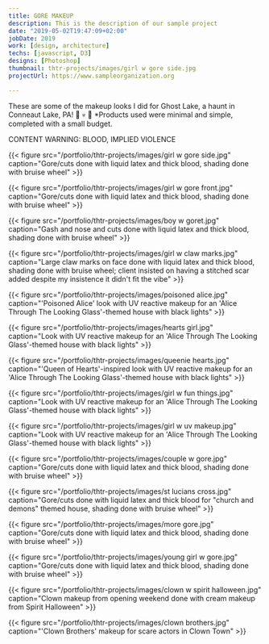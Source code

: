 ```yaml
---
title: GORE MAKEUP
description: This is the description of our sample project
date: "2019-05-02T19:47:09+02:00"
jobDate: 2019
work: [design, architecture]
techs: [javascript, D3]
designs: [Photoshop]
thumbnail: thtr-projects/images/girl w gore side.jpg
projectUrl: https://www.sampleorganization.org

---
```


These are some of the makeup looks I did for Ghost Lake, a haunt in Conneaut Lake, PA! :ghost: :skull: :red_circle:
*Products used were minimal and simple, completed with a small budget.

CONTENT WARNING: BLOOD, IMPLIED VIOLENCE

{{< figure src="/portfolio/thtr-projects/images/girl w gore side.jpg" caption="Gore/cuts done with liquid latex and thick blood, shading done with bruise wheel" >}}

{{< figure src="/portfolio/thtr-projects/images/girl w gore front.jpg" caption="Gore/cuts done with liquid latex and thick blood, shading done with bruise wheel" >}}

{{< figure src="/portfolio/thtr-projects/images/boy w goret.jpg" caption="Gash and nose and cuts done with liquid latex and thick blood, shading done with bruise wheel" >}}

{{< figure src="/portfolio/thtr-projects/images/girl w claw marks.jpg" caption="Large claw marks on face done with liquid latex and thick blood, shading done with bruise wheel; client insisted on having a stitched scar added despite my insistence it didn't fit the vibe" >}}

{{< figure src="/portfolio/thtr-projects/images/poisoned alice.jpg" caption="'Poisoned Alice' look with UV reactive makeup for an 'Alice Through The Looking Glass'-themed house with black lights" >}}

{{< figure src="/portfolio/thtr-projects/images/hearts girl.jpg" caption="Look with UV reactive makeup for an 'Alice Through The Looking Glass'-themed house with black lights" >}}

{{< figure src="/portfolio/thtr-projects/images/queenie hearts.jpg" caption="'Queen of Hearts'-inspired look with UV reactive makeup for an 'Alice Through The Looking Glass'-themed house with black lights" >}}

{{< figure src="/portfolio/thtr-projects/images/girl w fun things.jpg" caption="Look with UV reactive makeup for an 'Alice Through The Looking Glass'-themed house with black lights" >}}

{{< figure src="/portfolio/thtr-projects/images/girl w uv makeup.jpg" caption="Look with UV reactive makeup for an 'Alice Through The Looking Glass'-themed house with black lights" >}}

{{< figure src="/portfolio/thtr-projects/images/couple w gore.jpg" caption="Gore/cuts done with liquid latex and thick blood, shading done with bruise wheel" >}}

{{< figure src="/portfolio/thtr-projects/images/st lucians cross.jpg" caption="Gore/cuts done with liquid latex and thick blood for "church and demons" themed house, shading done with bruise wheel" >}}

{{< figure src="/portfolio/thtr-projects/images/more gore.jpg" caption="Gore/cuts done with liquid latex and thick blood, shading done with bruise wheel" >}}

{{< figure src="/portfolio/thtr-projects/images/young girl w gore.jpg" caption="Gore/cuts done with liquid latex and thick blood, shading done with bruise wheel" >}}

{{< figure src="/portfolio/thtr-projects/images/clown w spirit halloween.jpg" caption="Clown makeup from opening weekend done with cream makeup from Spirit Halloween" >}}

{{< figure src="/portfolio/thtr-projects/images/clown brothers.jpg" caption="'Clown Brothers' makeup for scare actors in Clown Town" >}}

